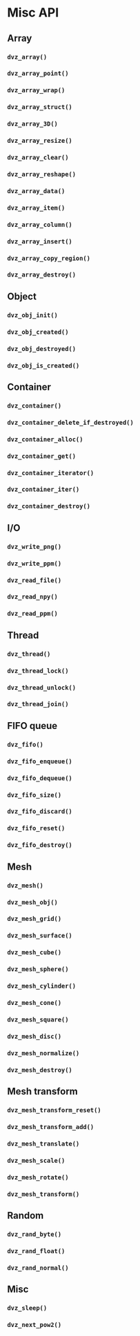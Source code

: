 # Misc API


## Array

### `dvz_array()`
### `dvz_array_point()`
### `dvz_array_wrap()`
### `dvz_array_struct()`
### `dvz_array_3D()`
### `dvz_array_resize()`
### `dvz_array_clear()`
### `dvz_array_reshape()`
### `dvz_array_data()`
### `dvz_array_item()`
### `dvz_array_column()`
### `dvz_array_insert()`
### `dvz_array_copy_region()`
### `dvz_array_destroy()`


## Object

### `dvz_obj_init()`
### `dvz_obj_created()`
### `dvz_obj_destroyed()`
### `dvz_obj_is_created()`


## Container

### `dvz_container()`
### `dvz_container_delete_if_destroyed()`
### `dvz_container_alloc()`
### `dvz_container_get()`
### `dvz_container_iterator()`
### `dvz_container_iter()`
### `dvz_container_destroy()`


## I/O

### `dvz_write_png()`
### `dvz_write_ppm()`
### `dvz_read_file()`
### `dvz_read_npy()`
### `dvz_read_ppm()`


## Thread

### `dvz_thread()`
### `dvz_thread_lock()`
### `dvz_thread_unlock()`
### `dvz_thread_join()`


## FIFO queue

### `dvz_fifo()`
### `dvz_fifo_enqueue()`
### `dvz_fifo_dequeue()`
### `dvz_fifo_size()`
### `dvz_fifo_discard()`
### `dvz_fifo_reset()`
### `dvz_fifo_destroy()`


## Mesh

### `dvz_mesh()`
### `dvz_mesh_obj()`
### `dvz_mesh_grid()`
### `dvz_mesh_surface()`
### `dvz_mesh_cube()`
### `dvz_mesh_sphere()`
### `dvz_mesh_cylinder()`
### `dvz_mesh_cone()`
### `dvz_mesh_square()`
### `dvz_mesh_disc()`
### `dvz_mesh_normalize()`
### `dvz_mesh_destroy()`


## Mesh transform

### `dvz_mesh_transform_reset()`
### `dvz_mesh_transform_add()`
### `dvz_mesh_translate()`
### `dvz_mesh_scale()`
### `dvz_mesh_rotate()`
### `dvz_mesh_transform()`


## Random

### `dvz_rand_byte()`
### `dvz_rand_float()`
### `dvz_rand_normal()`


## Misc

### `dvz_sleep()`
### `dvz_next_pow2()`
